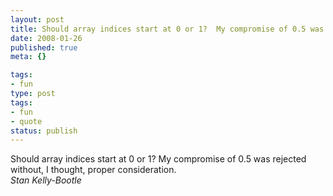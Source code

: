 ```yaml
---
layout: post
title: Should array indices start at 0 or 1?  My compromise of 0.5 was rejected without, I thought, proper consideration.
date: 2008-01-26
published: true
meta: {}

tags:
- fun
type: post
tags:
- fun
- quote
status: publish
---
```

Should array indices start at 0 or 1?  My compromise of 0.5 was rejected without, I thought, proper consideration.<br />_Stan Kelly-Bootle_
